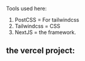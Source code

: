 Tools used here:

1. PostCSS = For tailwindcss
2. Tailwindcss = CSS
3. NextJS = the framework.

## the vercel project:
